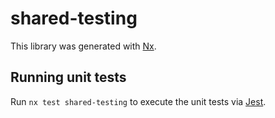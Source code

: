 # shared-testing

This library was generated with [Nx](https://nx.dev).

## Running unit tests

Run `nx test shared-testing` to execute the unit tests via [Jest](https://jestjs.io).
